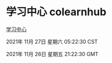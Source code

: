 # 学习中心 colearnhub
[学习中心](http://59.174.24.190:56308/colearnhub/)

2021年 11月 27日 星期六 05:22:30 CST

2021年 11月 26日 星期五 21:22:30 GMT
